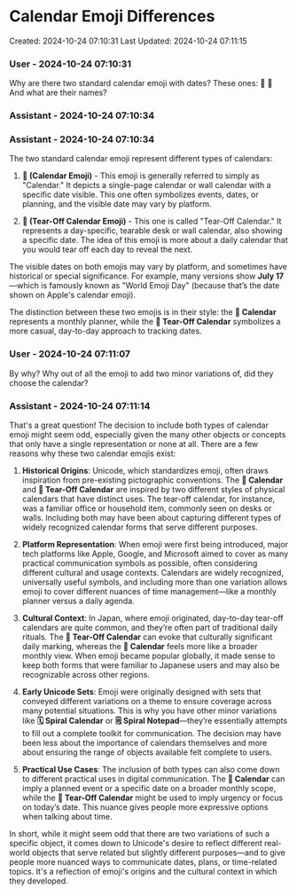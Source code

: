 # Calendar Emoji Differences

Created: 2024-10-24 07:10:31
Last Updated: 2024-10-24 07:11:15

### User - 2024-10-24 07:10:31

Why are there two standard calendar emoji with dates? These ones: 📅 📆 And what are their names? 

### Assistant - 2024-10-24 07:10:34



### Assistant - 2024-10-24 07:10:34

The two standard calendar emoji represent different types of calendars:

1. **📅 (Calendar Emoji)** - This emoji is generally referred to simply as "Calendar." It depicts a single-page calendar or wall calendar with a specific date visible. This one often symbolizes events, dates, or planning, and the visible date may vary by platform.

2. **📆 (Tear-Off Calendar Emoji)** - This one is called "Tear-Off Calendar." It represents a day-specific, tearable desk or wall calendar, also showing a specific date. The idea of this emoji is more about a daily calendar that you would tear off each day to reveal the next.

The visible dates on both emojis may vary by platform, and sometimes have historical or special significance. For example, many versions show **July 17**—which is famously known as "World Emoji Day" (because that’s the date shown on Apple's calendar emoji).

The distinction between these two emojis is in their style: the **📅 Calendar** represents a monthly planner, while the **📆 Tear-Off Calendar** symbolizes a more casual, day-to-day approach to tracking dates.

### User - 2024-10-24 07:11:07

By why? Why out of all the emoji to add two minor variations of, did they choose the calendar?

### Assistant - 2024-10-24 07:11:14

That's a great question! The decision to include both types of calendar emoji might seem odd, especially given the many other objects or concepts that only have a single representation or none at all. There are a few reasons why these two calendar emojis exist:

1. **Historical Origins**: Unicode, which standardizes emoji, often draws inspiration from pre-existing pictographic conventions. The **📅 Calendar** and **📆 Tear-Off Calendar** are inspired by two different styles of physical calendars that have distinct uses. The tear-off calendar, for instance, was a familiar office or household item, commonly seen on desks or walls. Including both may have been about capturing different types of widely recognized calendar forms that serve different purposes.

2. **Platform Representation**: When emoji were first being introduced, major tech platforms like Apple, Google, and Microsoft aimed to cover as many practical communication symbols as possible, often considering different cultural and usage contexts. Calendars are widely recognized, universally useful symbols, and including more than one variation allows emoji to cover different nuances of time management—like a monthly planner versus a daily agenda.

3. **Cultural Context**: In Japan, where emoji originated, day-to-day tear-off calendars are quite common, and they’re often part of traditional daily rituals. The **📆 Tear-Off Calendar** can evoke that culturally significant daily marking, whereas the **📅 Calendar** feels more like a broader monthly view. When emoji became popular globally, it made sense to keep both forms that were familiar to Japanese users and may also be recognizable across other regions.

4. **Early Unicode Sets**: Emoji were originally designed with sets that conveyed different variations on a theme to ensure coverage across many potential situations. This is why you have other minor variations like **🗓️ Spiral Calendar** or **🗒️ Spiral Notepad**—they’re essentially attempts to fill out a complete toolkit for communication. The decision may have been less about the importance of calendars themselves and more about ensuring the range of objects available felt complete to users.

5. **Practical Use Cases**: The inclusion of both types can also come down to different practical uses in digital communication. The **📅 Calendar** can imply a planned event or a specific date on a broader monthly scope, while the **📆 Tear-Off Calendar** might be used to imply urgency or focus on today’s date. This nuance gives people more expressive options when talking about time.

In short, while it might seem odd that there are two variations of such a specific object, it comes down to Unicode's desire to reflect different real-world objects that serve related but slightly different purposes—and to give people more nuanced ways to communicate dates, plans, or time-related topics. It's a reflection of emoji's origins and the cultural context in which they developed.

